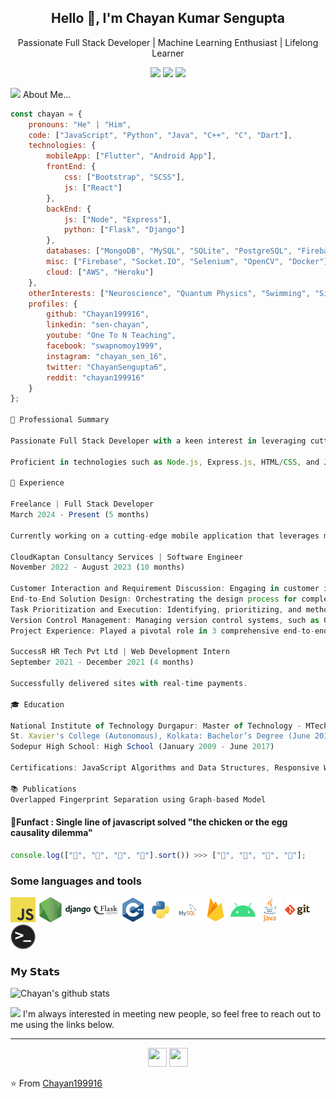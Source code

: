 <h2 align="center">Hello 👋, I'm Chayan Kumar Sengupta</h2>
<p align="center">
  Passionate Full Stack Developer | Machine Learning Enthusiast | Lifelong Learner
</p>
<p align="center">
  <a href="https://www.linkedin.com/in/sen-chayan"><img src="https://img.shields.io/badge/-chayan-blue?style=flat-square&logo=Linkedin&logoColor=white&link=https://www.linkedin.com/in/sen-chayan"></a>
  <a href="https://github.com/Chayan199916"><img src="https://img.shields.io/github/followers/Chayan199916?label=Follow&style=social"></a>
  <img src="https://visitor-badge.glitch.me/badge?page_id=Chayan199916.Chayan199916">
</p>
<img src="https://media.giphy.com/media/VgCDAzcKvsR6OM0uWg/giphy.gif" width="50"> About Me...

```javascript
const chayan = {
    pronouns: "He" | "Him",
    code: ["JavaScript", "Python", "Java", "C++", "C", "Dart"],
    technologies: {
        mobileApp: ["Flutter", "Android App"],
        frontEnd: {
            css: ["Bootstrap", "SCSS"],
            js: ["React"]
        },
        backEnd: {
            js: ["Node", "Express"],
            python: ["Flask", "Django"]
        },
        databases: ["MongoDB", "MySQL", "SQLite", "PostgreSQL", "Firebase Firestore"],
        misc: ["Firebase", "Socket.IO", "Selenium", "OpenCV", "Docker"],
        cloud: ["AWS", "Heroku"]
    },
    otherInterests: ["Neuroscience", "Quantum Physics", "Swimming", "Singing"],
    profiles: {
        github: "Chayan199916",
        linkedin: "sen-chayan",
        youtube: "One To N Teaching",
        facebook: "swapnomoy1999",
        instagram: "chayan_sen_16",
        twitter: "ChayanSengupta6",
        reddit: "chayan199916"
    }
};

📝 Professional Summary

Passionate Full Stack Developer with a keen interest in leveraging cutting-edge technologies to solve complex problems. Engaged in freelance projects, specializing in developing mobile applications that harness the power of machine learning for image analysis. Over a year of experience in end-to-end solution design, middleware development, and UI/UX design.

Proficient in technologies such as Node.js, Express.js, HTML/CSS, and JavaScript, with a focus on Lightning Web Components for user-centric interfaces. Skilled in version control management and testing methodologies, ensuring robust and scalable software solutions.

💼 Experience

Freelance | Full Stack Developer
March 2024 - Present (5 months)

Currently working on a cutting-edge mobile application that leverages machine learning algorithms for image analysis.

CloudKaptan Consultancy Services | Software Engineer
November 2022 - August 2023 (10 months)

Customer Interaction and Requirement Discussion: Engaging in customer interactions to discern and analyze project requirements effectively.
End-to-End Solution Design: Orchestrating the design process for complete solutions encompassing web applications and middleware.
Task Prioritization and Execution: Identifying, prioritizing, and methodically executing tasks throughout the software development life cycle.
Version Control Management: Managing version control systems, such as GitHub and Bitbucket, for assigned projects.
Project Experience: Played a pivotal role in 3 comprehensive end-to-end backend project implementations.

SuccessR HR Tech Pvt Ltd | Web Development Intern
September 2021 - December 2021 (4 months)

Successfully delivered sites with real-time payments.

🎓 Education

National Institute of Technology Durgapur: Master of Technology - MTech, Computer Science (August 2023 - July 2025)
St. Xavier's College (Autonomous), Kolkata: Bachelor’s Degree (June 2017 - January 2022)
Sodepur High School: High School (January 2009 - June 2017)

Certifications: JavaScript Algorithms and Data Structures, Responsive Web Design, Java (Basic) assessment, AWS Fundamentals: Migrating to the Cloud, Python (Basic) assessment

📚 Publications
Overlapped Fingerprint Separation using Graph-based Model

```

#### 🌟Funfact : Single line of javascript solved "the chicken or the egg causality dilemma"

```javascript
console.log(["🥚", "🐣", "🐥", "🐔"].sort()) >>> ["🐔", "🐣", "🐥", "🥚"];
```

### Some languages and tools

<code><img height="40" src="https://raw.githubusercontent.com/github/explore/80688e429a7d4ef2fca1e82350fe8e3517d3494d/topics/javascript/javascript.png"></code>
<code><img height="40" src="https://raw.githubusercontent.com/github/explore/80688e429a7d4ef2fca1e82350fe8e3517d3494d/topics/nodejs/nodejs.png"></code>
<code><img height="40" src="https://raw.githubusercontent.com/github/explore/80688e429a7d4ef2fca1e82350fe8e3517d3494d/topics/django/django.png"></code>
<code><img height="40" src="https://raw.githubusercontent.com/github/explore/80688e429a7d4ef2fca1e82350fe8e3517d3494d/topics/flask/flask.png"></code>
<code><img height="40" src="https://raw.githubusercontent.com/github/explore/80688e429a7d4ef2fca1e82350fe8e3517d3494d/topics/cpp/cpp.png"></code>
<code><img height="40" src="https://raw.githubusercontent.com/github/explore/80688e429a7d4ef2fca1e82350fe8e3517d3494d/topics/python/python.png"></code>
<code><img height="40" src="https://raw.githubusercontent.com/github/explore/80688e429a7d4ef2fca1e82350fe8e3517d3494d/topics/mysql/mysql.png"></code>
<code><img height="40" src="https://raw.githubusercontent.com/github/explore/80688e429a7d4ef2fca1e82350fe8e3517d3494d/topics/firebase/firebase.png"></code>
<code><img height="40" src="https://raw.githubusercontent.com/github/explore/80688e429a7d4ef2fca1e82350fe8e3517d3494d/topics/android/android.png"></code>
<code><img height="40" src="https://raw.githubusercontent.com/github/explore/80688e429a7d4ef2fca1e82350fe8e3517d3494d/topics/java/java.png"></code>
<code><img height="40" src="https://raw.githubusercontent.com/github/explore/80688e429a7d4ef2fca1e82350fe8e3517d3494d/topics/git/git.png"></code>
<code><img height="40" src="https://raw.githubusercontent.com/github/explore/80688e429a7d4ef2fca1e82350fe8e3517d3494d/topics/terminal/terminal.png"></code>

### 𝗠𝘆 𝗦𝘁𝗮𝘁𝘀

![Chayan's github stats](https://github-readme-stats.vercel.app/api?username=Chayan199916&show_icons=true&hide_border=true&text_color=9f9f9f&bg_color=151515)

<img src="https://media.giphy.com/media/LnQjpWaON8nhr21vNW/giphy.gif" width="60"> 
I'm always interested in meeting new people, so feel free to reach out to me using the links below.

---

<p align="center">
  <a href="mailto:swapnomoy199916@gmail.com"><img src="https://image.flaticon.com/icons/svg/725/725643.svg" height="30" width="30" /></a>
  <a href="https://www.linkedin.com/in/sen-chayan/"><img src="https://cdn.jsdelivr.net/npm/simple-icons@3.0.1/icons/linkedin.svg" height="30" width="30" /></a>
</p>

⭐️ From [Chayan199916](https://github.com/[Chayan199916])
